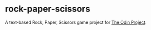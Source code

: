 # rock-paper-scissors
 A text-based Rock, Paper, Scissors game project for [The Odin Project](https://www.theodinproject.com).